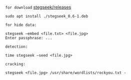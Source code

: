 `for download` [stegseek/releases](https://github.com/RickdeJager/stegseek/releases)

```
sudo apt install ./stegseek_0.6-1.deb
```
`for hide data:`

```
stegseek –embed <file.txt> <file.jpg> 
Enter passphrase: ... 
```
`detection:`

```
time stegseek –seed <file.jpg>
```

`cracking:`

```
stegseek <file.jpg> /usr/share/wordlists/rockyou.txt -
```

